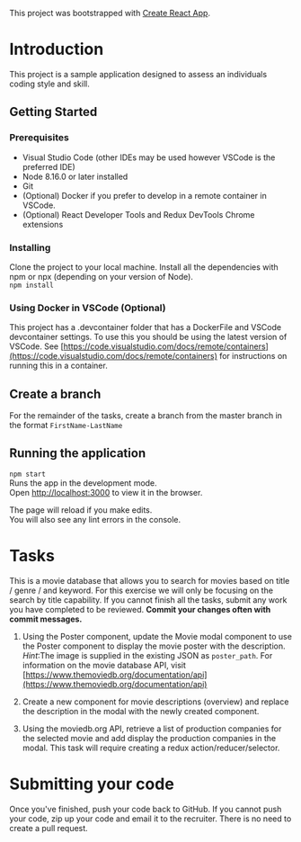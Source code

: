 This project was bootstrapped with [Create React App](https://github.com/facebook/create-react-app).

# Introduction

This project is a sample application designed to assess an individuals coding style and skill.  

## Getting Started

### Prerequisites
- Visual Studio Code (other IDEs may be used however VSCode is the preferred IDE)
- Node 8.16.0 or later installed
- Git 
- (Optional) Docker if you prefer to develop in a remote container in VSCode.
- (Optional) React Developer Tools and Redux DevTools Chrome extensions 

### Installing
Clone the project to your local machine.  Install all the dependencies with npm or npx (depending on your version of Node). <br />
`npm install`

### Using Docker in VSCode (Optional)
This project has a .devcontainer folder that has a DockerFile and VSCode devcontainer settings.  To use this you should be using the latest version of VSCode.  See [https://code.visualstudio.com/docs/remote/containers](https://code.visualstudio.com/docs/remote/containers) for instructions on running this in a container.

## Create a branch
For the remainder of the tasks, create a branch from the master branch in the format `FirstName-LastName`

## Running the application
`npm start`<br />
Runs the app in the development mode.<br />
Open [http://localhost:3000](http://localhost:3000) to view it in the browser.

The page will reload if you make edits.<br />
You will also see any lint errors in the console.

# Tasks
This is a movie database that allows you to search for movies based on title / genre / and keyword.  For this exercise we will only be focusing on the search by title capability.  If you cannot finish all the tasks, submit any work you have completed to be reviewed.  **Commit your changes often with commit messages.**

1. Using the Poster component, update the Movie modal component to use the Poster component to display the movie poster with the description.   _Hint_:The image is supplied in the existing JSON as `poster_path`.  For information on the movie database API, visit [https://www.themoviedb.org/documentation/api](https://www.themoviedb.org/documentation/api)

2. Create a new component for movie descriptions (overview) and replace the description in the modal with the newly created component.

3. Using the moviedb.org API, retrieve a list of production companies for the selected movie and add display the production companies in the modal.  This task will require creating a redux action/reducer/selector.  

# Submitting your code
Once you've finished, push your code back to GitHub.  If you cannot push your code, zip up your code and email it to the recruiter.  There is no need to create a pull request.

